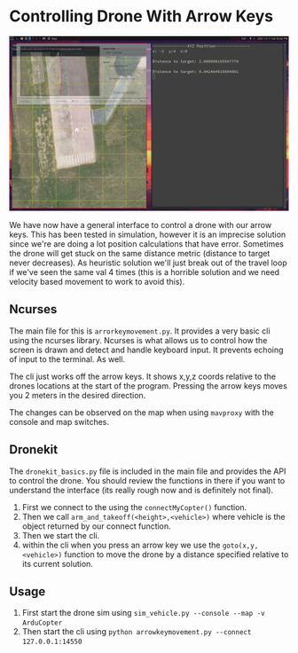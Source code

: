 # Controlling Drone With Arrow Keys
![arrowcontrols](imgs/arrowcontrols.png)

We have now have a general interface to control a drone with our arrow keys. This has been tested in simulation,
however it is an imprecise solution since we're are doing a lot position calculations that have error. Sometimes
the drone will get stuck on the same distance metric (distance to target never decreases). As heuristic solution
we'll just break out of the travel loop if we've seen the same val 4 times (this is a horrible solution and we 
need velocity based movement to work to avoid this).

## Ncurses
The main file for this is `arrorkeymovement.py`. It provides a very basic cli using the ncurses library.
Ncurses is what allows us to control how the screen is drawn and detect and handle keyboard input. It prevents
echoing of input to the terminal. As well.

The cli just works off the arrow keys. It shows x,y,z coords relative to the drones locations at the start
of the program. Pressing the arrow keys moves you 2 meters in the desired direction.

The changes can be observed on the map when using `mavproxy` with the console and map switches.

## Dronekit
The `dronekit_basics.py` file is included in the main file and provides the API to control the drone. You should
review the functions in there if you want to understand the interface (its really rough now and is definitely not final).

1. First we connect to the using the `connectMyCopter()` function.
2. Then we call `arm_and_takeoff(<height>,<vehicle>)` where vehicle is the object returned by our connect function.
3. Then we start the cli.
4. within the cli when you press an arrow key we use the `goto(x,y,<vehicle>)` function to move the drone by a distance
specified relative to its current solution.

## Usage
1. First start the drone sim using `sim_vehicle.py --console --map -v ArduCopter`
2. Then start the cli using `python arrowkeymovement.py --connect 127.0.0.1:14550`

